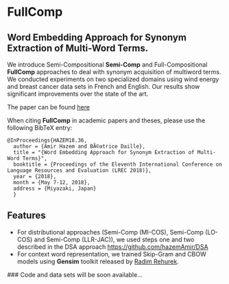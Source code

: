 # FullComp
## Word Embedding Approach for Synonym Extraction of Multi-Word Terms.

We introduce Semi-Compositional **Semi-Comp** and Full-Compositional **FullComp** approaches to deal with synonym acquisition of multiword terms. We conducted experiments on two specialized domains using wind energy and breast cancer data sets in French and English. Our results show significant improvements over the state of the art.

The paper can be found [here](http://www.amirhazem.ovh/publications/year/2018/LREC/LREC_2018_Paper_Synonym_Extraction.pdf)

When citing **FullComp** in academic papers and theses, please use the following BibTeX entry:
```
@InProceedings{HAZEM18.36,
  author = {Amir Hazem and BÃ©atrice Daille},
  title = "{Word Embedding Approach for Synonym Extraction of Multi-Word Terms}",
  booktitle = {Proceedings of the Eleventh International Conference on Language Resources and Evaluation (LREC 2018)},
  year = {2018},
  month = {May 7-12, 2018},
  address = {Miyazaki, Japan}
  }
```
## Features
- For distributional approaches (Semi-Comp (MI-COS), Semi-Comp (LO-COS) and Semi-Comp (LLR-JAC)), we used steps one and two described in the DSA approach https://github.com/hazemAmir/DSA
- For context word representation, we trained Skip-Gram  and CBOW models using **Gensim** toolkit released by [Radim Rehurek](https://github.com/RaRe-Technologies/gensim). 
 


### Code and data sets will be soon available...

